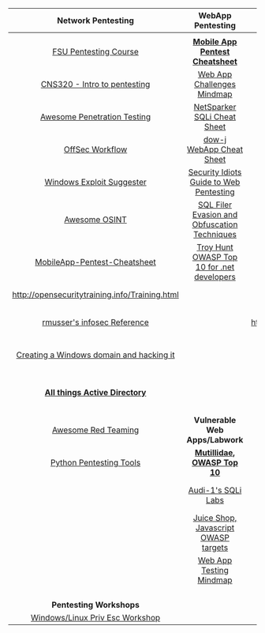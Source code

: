 |  **Network Pentesting** | **WebApp Pentesting** | **Exploit Dev** | **Privilege escalation** | **Wireless Pentesting** | **Cloud Pentesting** | **Public exploits** |
| :---: | :---: | :---: | :---: | :---: | --- | :---: |
|   |  |  |  |  |  |  |
|  [FSU Pentesting Course](http://howto.hackallthethings.com/2016/07/learning-exploitation-with-offensive.html "FSU Pentesting Course") | **[Mobile App Pentest Cheatsheet](https://github.com/tanprathan/MobileApp-Pentest-Cheatsheet/blob/master/README.md "Mobile App Pentest Cheatsheet")** | **Classes/Guides** | [Windows: exploiting folder permissions](http://www.greyhathacker.net/?p=738 "Windows: exploiting folder permissions") | [Advanced Wireless Network Attacks 2018](https://drive.google.com/drive/u/0/folders/0BwFgM9oAhmd_c2JJaG1iUmhkZTg "Advanced Wireless Network Attacks 2018") | [Introduction to Pentesting in AWS](https://rhinosecuritylabs.com/penetration-testing/penetration-testing-aws-cloud-need-know/ "Introduction to Pentesting in AWS") | [Exploit DB](https://exploit-db.com/ "Exploit DB") |
|  [CNS320 - Intro to pentesting](https://ch1kpee.com/cns320-intro-to-pentesting/ "CNS320 - Intro to pentesting") | [Web App Challenges Mindmap](http://www.amanhardikar.com/mindmaps/Practice.html "Web App Challenges Mindmap") | [Modern Binary Exploitation](https://github.com/RPISEC/MBE "Modern Binary Exploitation") | [Windows: Privilege Escalation Fundamentals](http://www.fuzzysecurity.com/tutorials/16.html "Windows: Privilege Escalation Fundamentals") | [SANS Wireless Pentesting Tips and Resources](https://pen-testing.sans.org/blog/2013/12/05/wireless-tips-tricks-and-resources "SANS Wireless Pentesting Tips and Resources") |  | [Security Focus](http://securityfocus.com/ "Security Focus") |
|  [Awesome Penetration Testing](https://github.com/enaqx/awesome-pentest "Awesome Penetration Testing") | [NetSparker SQLi Cheat Sheet](https://www.netsparker.com/blog/web-security/sql-injection-cheat-sheet/ "NetSparker SQLi Cheat Sheet") | [Corelan, BOF](https://www.corelan.be/index.php/2009/07/19/exploit-writing-tutorial-part-1-stack-based-overflows/ "Corelan, BOF") | [Windows: Windows-Exploit-Suggester](https://github.com/GDSSecurity/Windows-Exploit-Suggester "Windows: Windows-Exploit-Suggester") | [WPA PKMID Attacks](https://medium.com/@adam.toscher/new-attack-on-wpa-wpa2-using-pmkid-96c3119f7f99 "WPA PKMID Attacks") |  | [IoT and HW security](https://www.exploitee.rs/index.php/Main_Page "IoT and HW security") |
|  [OffSec Workflow](https://gist.github.com/jivoi/724e4b4b22501b77ef133edc63eba7b4 "https://workflowy.com/s/FgBl.6qcAQUUqWM") | [dow-j WebApp Cheat Sheet](https://jdow.io/blog/2018/03/18/web-application-penetration-testing-methodology/ "dow-j WebApp Cheat Sheet") | [Windows Heap Exploitation](http://www.fuzzysecurity.com/tutorials/mr_me/1.html "Windows Heap Exploitation") | [Windows: Privilege Escalation Commands](http://pwnwiki.io/#!privesc/windows/index.md "Windows: Privilege Escalation Commands") |  |  | [Binary Ninja and ARM](http://arm.ninja/ "Binary Ninja and ARM") |
|  [Windows Exploit Suggester](https://github.com/GDSSecurity/Windows-Exploit-Suggester "Windows Exploit Suggester") | [Security Idiots Guide to Web Pentesting](http://securityidiots.com/Web-Pentest "Security Idiots Guide to Web Pentesting") | [Windows exploitation series](http://www.fuzzysecurity.com/tutorials/expDev/1.html "Windows exploitation series") | [Windows: Practical Windows Privilege Escalation](https://www.youtube.com/watch?v=PC_iMqiuIRQ "Windows: Practical Windows Privilege Escalation") |  |  | [Azeria-Labs ARM tutorials](https://azeria-labs.com/writing-arm-assembly-part-1/ "Azeria-Labs ARM tutorials") |
|  [Awesome OSINT](https://github.com/jivoi/awesome-osint "Awesome OSINT") | [SQL Filer Evasion and Obfuscation Techniques](https://websec.files.wordpress.com/2010/11/sqli2.pdf "SQL Filer Evasion and Obfuscation Techniques") | [Azeria, intro to writing ARM Assembly](https://azeria-labs.com/writing-arm-assembly-part-1/ "Azeria, intro to writing ARM Assembly") | [Windows: Blind Files](http://pwnwiki.io/#!presence/windows/blind.md "Windows: Blind Files") |  |  |  |
|  [MobileApp-Pentest-Cheatsheet](https://github.com/tanprathan/MobileApp-Pentest-Cheatsheet "MobileApp-Pentest-Cheatsheet") | [Troy Hunt OWASP Top 10 for .net developers](https://www.troyhunt.com/owasp-top-10-for-net-developers-part-1/ "Troy Hunt OWASP Top 10 for .net developers") | [Coursera, Software Security](https://www.coursera.org/learn/software-security "Coursera, Software Security") | [Linux: Basic Linux Privilege Escalation](https://blog.g0tmi1k.com/2011/08/basic-linux-privilege-escalation/ "Linux: Basic Linux Privilege Escalation") | **Hardware** |  | **Arm RE/Exploit dev** |
|  http://opensecuritytraining.info/Training.html |  | [LegendofR4ndom](https://ddracepro.net/files/LegendofR4ndom/ "LegendofR4ndom") | [Linux: linuxprivchecker.py](http://www.securitysift.com/download/linuxprivchecker.py "Linux: linuxprivchecker.py") |  |  |  |
|  [rmusser's infosec Reference](https://rmusser.net/docs/index.html "rmusser's infosec Reference") |  | http://opensecuritytraining.info/Training.html | Linux: LinEnum | [Phantasmthewhite's MIFARE & RFID series](https://hackmethod.com/hacking-mifare-rfid/ "Phantasmthewhite's MIFARE & RFID series") |  | [Root-me ARM challenges](https://www.root-me.org/en/Challenges/App-System/ELF-ARM-Race-condition "Root-me ARM challenges") |
|  [Creating a Windows domain and hacking it](https://chryzsh.gitbooks.io/darthsidious/content/ "Creating a Windows domain and hacking it") |  | [Introduction to Malware Analysis](https://github.com/RPISEC/Malware "Introduction to Malware Analysis") | [Linux:  Blind Files](http://pwnwiki.io/#!presence/linux/blind.md "Linux:  Blind Files") | [scund00r's Proxmark 3 Cheat Sheet](https://scund00r.com/all/rfid/2018/06/05/proxmark-cheatsheet.html "scund00r's Proxmark 3 Cheat Sheet") |  | [ARM exploit challenges](https://github.com/Billy-Ellis/Exploit-Challenges "ARM exploit challenges") |
|  **[All things Active Directory](http://adsecurity.org/ "All things Active Directory")** |  |  | [MySQL Root to System Root with UDF](https://www.adampalmer.me/iodigitalsec/2013/08/13/mysql-root-to-system-root-with-udf-for-windows-and-linux/ "MySQL Root to System Root with UDF") | [scund00r's RFID Thief guide](https://scund00r.com/all/rfid/tutorial/2018/07/12/rfid-theif-v2.html "scund00r's RFID Thief guide") |  | [Reverse Engineering for Beginners](https://beginners.re/ "Reverse Engineering for Beginners") |
|  [Awesome Red Teaming](https://github.com/yeyintminthuhtut/Awesome-Red-Teaming "Awesome Red Teaming") | **Vulnerable Web Apps/Labwork** | **Youtube** | [UAC Bypass List, hfiref0x](https://github.com/hfiref0x/UACME "UAC Bypass List, hfiref0x") | [ESP-RFID-Tool](https://github.com/rfidtool/ESP-RFID-Tool "ESP-RFID-Tool") |  | [Azeria Labs](https://azeria-labs.com/ "Azeria Labs") |
|  [Python Pentesting Tools](https://github.com/dloss/python-pentest-tools "Python Pentesting Tools") | **[Mutillidae, OWASP Top 10](https://sourceforge.net/projects/mutillidae/ "Mutillidae, OWASP Top 10")** | [GynvaelEN](https://www.youtube.com/channel/UCCkVMojdBWS-JtH7TliWkVg "GynvaelEN") | [Escape rbash](https://speakerdeck.com/knaps/escape-from-shellcatraz-breaking-out-of-restricted-unix-shells "Escape rbash") |  |  |  |
|   | [Audi-1's SQLi Labs](https://github.com/Audi-1/sqli-labs "Audi-1's SQLi Labs") | [Live Overflow Channel](https://www.youtube.com/channel/UClcE-kVhqyiHCcjYwcpfj9w "Live Overflow Channel") | [Cheatsheet for Spawing TTY Shells](https://netsec.ws/?p=337 "Cheatsheet for Spawing TTY Shells") |  | **Cloud Pentesting Challenges** |  |
|   | [Juice Shop, Javascript OWASP targets](https://github.com/bkimminich/juice-shop "Juice Shop, Javascript OWASP targets") |  | [Sploitspren's Windows Priv-Esc guide](https://www.sploitspren.com/2018-01-26-Windows-Privilege-Escalation-Guide/ "Sploitspren's Windows Priv-Esc guide") |  | [flaws.cloud](http://flaws.cloud/ "flaws.cloud") |  |
|   | [Web App Testing Mindmap](http://www.amanhardikar.com/mindmaps/webapptest.html "Web App Testing Mindmap") |  |  |  | [flaws2.cloud/](http://flaws2.cloud/ "flaws2.cloud/") |  |
|   |  |  |  |  |  |  |
|   |  |  |  |  |  |  |
|   |  |  |  |  |  |  |
|   |  |  |  |  |  |  |
|  **Pentesting Workshops** |  |  |  |  |  |  |
|  [Windows/Linux Priv Esc Workshop](https://github.com/sagishahar/lpeworkshop "Windows/Linux Priv Esc Workshop") |  |  |  |  |  |  |
